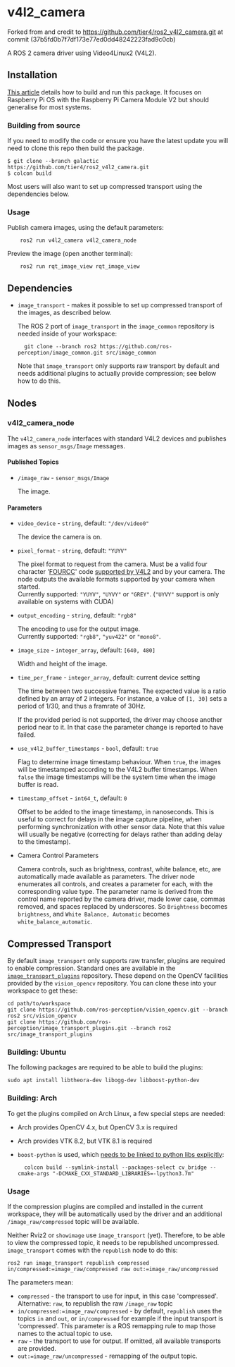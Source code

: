 # v4l2_camera

Forked from and credit to https://github.com/tier4/ros2_v4l2_camera.git at commit (37b5fd0b7f7df173e77ed0dd48242223fad9c0cb)

A ROS 2 camera driver using Video4Linux2 (V4L2).

## Installation
[This article](https://medium.com/swlh/raspberry-pi-ros-2-camera-eef8f8b94304) details how to build and run this package. It focuses on Raspberry Pi OS with the Raspberry Pi Camera Module V2 but should generalise for most systems.

### Building from source
If you need to modify the code or ensure you have the latest update you will need to clone this repo then build the package.

    $ git clone --branch galactic https://github.com/tier4/ros2_v4l2_camera.git
    $ colcon build

Most users will also want to set up compressed transport using the dependencies below.

### Usage
Publish camera images, using the default parameters:

        ros2 run v4l2_camera v4l2_camera_node

Preview the image (open another terminal):

        ros2 run rqt_image_view rqt_image_view

## Dependencies

* `image_transport` - makes it possible to set up compressed transport
  of the images, as described below.

    The ROS 2 port of `image_transport` in the `image_common`
    repository is needed inside of your workspace:

        git clone --branch ros2 https://github.com/ros-perception/image_common.git src/image_common

    Note that `image_transport` only supports raw transport by default
    and needs additional plugins to actually provide compression; see
    below how to do this.

## Nodes

### v4l2_camera_node

The `v4l2_camera_node` interfaces with standard V4L2 devices and
publishes images as `sensor_msgs/Image` messages.

#### Published Topics

* `/image_raw` - `sensor_msgs/Image`

    The image.

#### Parameters

* `video_device` - `string`, default: `"/dev/video0"`

    The device the camera is on.

* `pixel_format` - `string`, default: `"YUYV"`

    The pixel format to request from the camera. Must be a valid four
    character '[FOURCC](http://fourcc.org/)' code [supported by
    V4L2](https://linuxtv.org/downloads/v4l-dvb-apis/uapi/v4l/videodev.html)
    and by your camera. The node outputs the available formats
    supported by your camera when started.  
    Currently supported: `"YUYV"`, `"UYVY"` or `"GREY"`. (`"UYVY"` support is only available on systems with CUDA)

* `output_encoding` - `string`, default: `"rgb8"`

    The encoding to use for the output image.  
    Currently supported: `"rgb8"`, `"yuv422"` or `"mono8"`.

* `image_size` - `integer_array`, default: `[640, 480]`

    Width and height of the image.

* `time_per_frame` - `integer_array`, default: current device setting

    The time between two successive frames. The expected value is a
    ratio defined by an array of 2 integers. For instance, a value of
    `[1, 30]` sets a period of 1/30, and thus a framrate of 30Hz.

    If the provided period is not supported, the driver may choose
    another period near to it. In that case the parameter change is
    reported to have failed.

* `use_v4l2_buffer_timestamps` - `bool`, default: `true`

    Flag to determine image timestamp behaviour. When `true`, the images
    will be timestamped according to the V4L2 buffer timestamps. When
    `false` the image timestamps will be the system time when the image
    buffer is read.

* `timestamp_offset` - `int64_t`, default: `0`

    Offset to be added to the image timestamp, in nanoseconds. This is
    useful to correct for delays in the image capture pipeline, when
    performing synchronization with other sensor data. Note that this 
    value will usually be negative (correcting for delays rather than 
    adding delay to the timestamp).

* Camera Control Parameters

    Camera controls, such as brightness, contrast, white balance, etc,
    are automatically made available as parameters. The driver node
    enumerates all controls, and creates a parameter for each, with
    the corresponding value type. The parameter name is derived from
    the control name reported by the camera driver, made lower case,
    commas removed, and spaces replaced by underscores. So
    `Brightness` becomes `brightness`, and `White Balance, Automatic`
    becomes `white_balance_automatic`.

## Compressed Transport

By default `image_transport` only supports raw transfer, plugins are
required to enable compression. Standard ones are available in the
[`image_transport_plugins`](https://github.com/ros-perception/image_transport_plugins)
repository. These depend on the OpenCV facilities provided by the
`vision_opencv` repository. You can clone these into your workspace to
get these:

    cd path/to/workspace
    git clone https://github.com/ros-perception/vision_opencv.git --branch ros2 src/vision_opencv
    git clone https://github.com/ros-perception/image_transport_plugins.git --branch ros2 src/image_transport_plugins

### Building: Ubuntu

The following packages are required to be able to build the plugins:

    sudo apt install libtheora-dev libogg-dev libboost-python-dev

### Building: Arch

To get the plugins compiled on Arch Linux, a few special steps are
needed:

* Arch provides OpenCV 4.x, but OpenCV 3.x is required
* Arch provides VTK 8.2, but VTK 8.1 is required
* `boost-python` is used, which [needs to be linked to python libs
  explicitly](https://bugs.archlinux.org/task/55798):

        colcon build --symlink-install --packages-select cv_bridge --cmake-args "-DCMAKE_CXX_STANDARD_LIBRARIES=-lpython3.7m"

### Usage

If the compression plugins are compiled and installed in the current
workspace, they will be automatically used by the driver and an
additional `/image_raw/compressed` topic will be available.

Neither Rviz2 or `showimage` use `image_transport` (yet). Therefore, to
be able to view the compressed topic, it needs to be republished
uncompressed. `image_transport` comes with the `republish` node to do
this:

    ros2 run image_transport republish compressed in/compressed:=image_raw/compressed raw out:=image_raw/uncompressed

The parameters mean:

* `compressed` - the transport to use for input, in this case
  'compressed'. Alternative: `raw`, to republish the raw `/image_raw`
  topic
* `in/compressed:=image_raw/compressed` - by default, `republish` uses
  the topics `in` and `out`, or `in/compressed` for example if the
  input transport is 'compressed'. This parameter is a ROS remapping
  rule to map those names to the actual topic to use.
* `raw` - the transport to use for output. If omitted, all available
  transports are provided.
* `out:=image_raw/uncompressed` - remapping of the output topic.
